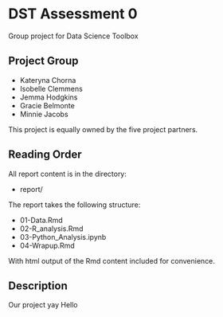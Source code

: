 # DST Assessment 0
Group project for Data Science Toolbox
## Project Group 

- Kateryna Chorna  
- Isobelle Clemmens  
- Jemma Hodgkins  
- Gracie Belmonte  
- Minnie Jacobs  
 
This project is equally owned by the five project partners.

## Reading Order
All report content is in the directory:

- report/
  
The report takes the following structure:

- 01-Data.Rmd
- 02-R_analysis.Rmd
- 03-Python_Analysis.ipynb
- 04-Wrapup.Rmd
  
With html output of the Rmd content included for convenience.

## Description
Our project yay
Hello
